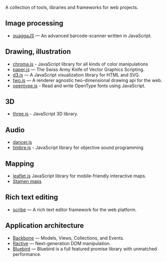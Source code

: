 A collection of tools, libraries and frameworks for web projects. 

## Image processing

* [quaggaJS](https://github.com/serratus/quaggaJS) — An advanced barcode-scanner written in JavaScript.

## Drawing, illustration

* [chroma.js](https://github.com/gka/chroma.js) - JavaScript library for all kinds of color manipulations
* [paper.js](https://github.com/paperjs/paper.js) — The Swiss Army Knife of Vector Graphics Scripting.
* [d3.js](https://github.com/mbostock/d3) — A JavaScript visualization library for HTML and SVG.
* [two.js](https://github.com/jonobr1/two.js) — A renderer agnostic two-dimensional drawing api for the web.
* [opentype.js](https://github.com/nodebox/opentype.js) - Read and write OpenType fonts using JavaScript.

## 3D

* [three.js](https://github.com/mrdoob/three.js/) - JavaScript 3D library.

## Audio

* [dancer.js](https://github.com/jsantell/dancer.js)
* [timbre.js](https://github.com/mohayonao/timbre.js/) - JavaScript library for objective sound programming 

## Mapping

* [leaflet.js](https://github.com/Leaflet/Leaflet) JavaScript library for mobile-friendly interactive maps.
* [Stamen maps](https://github.com/stamen/maps.stamen.com)

## Rich text editing

* [scribe](https://github.com/guardian/scribe) — A rich text editor framework for the web platform.

## Application architecture

* [Backbone](https://github.com/jashkenas/backbone) — Models, Views, Collections, and Events.
* [Ractive](https://github.com/ractivejs/ractive) — Next-generation DOM manipulation.
* [Bluebird](https://github.com/petkaantonov/bluebird) — Bluebird is a full featured promise library with unmatched performance.
